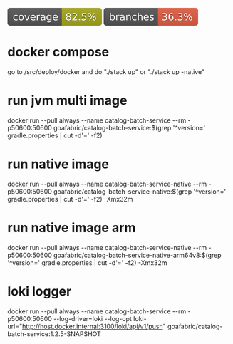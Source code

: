 ![Coverage](.github/badges/jacoco.svg)
![Branches](.github/badges/branches.svg)

# docker compose
go to /src/deploy/docker and do "./stack up" or "./stack up -native"

# run jvm multi image
docker run --pull always --name catalog-batch-service --rm -p50600:50600 goafabric/catalog-batch-service:$(grep '^version=' gradle.properties | cut -d'=' -f2)

# run native image
docker run --pull always --name catalog-batch-service-native --rm -p50600:50600 goafabric/catalog-batch-service-native:$(grep '^version=' gradle.properties | cut -d'=' -f2) -Xmx32m

# run native image arm
docker run --pull always --name catalog-batch-service-native --rm -p50600:50600 goafabric/catalog-batch-service-native-arm64v8:$(grep '^version=' gradle.properties | cut -d'=' -f2) -Xmx32m

# loki logger
docker run --pull always --name catalog-batch-service --rm -p50600:50600 --log-driver=loki --log-opt loki-url="http://host.docker.internal:3100/loki/api/v1/push" goafabric/catalog-batch-service:1.2.5-SNAPSHOT